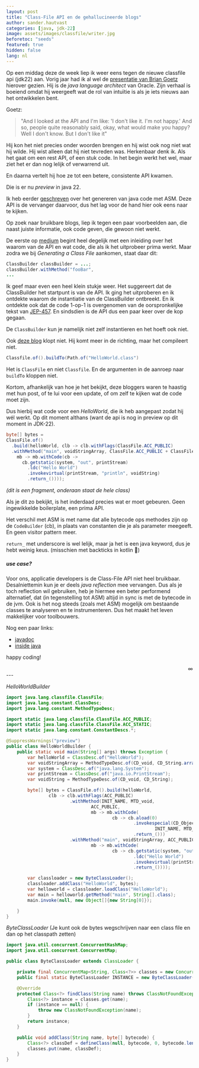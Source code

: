 ```yaml
---
layout: post
title: "Class-File API en de gehallucineerde blogs"
author: sander.hautvast
categories: [java, jdk-22]
image: assets/images/classfile/writer.jpg
beforetoc: "seeds"
featured: true
hidden: false
lang: nl
---
```

Op een middag deze de week liep ik weer eens tegen de nieuwe classfile api (jdk22) aan. Vorig jaar had ik al wel de [presentatie van Brian Goetz](https://www.youtube.com/watch?v=pcg-E_qyMOI) hierover gezien. Hij is de _java language architect_ van Oracle. Zijn verhaal is boeiend omdat hij weergeeft wat de rol van intuïtie is als je iets nieuws aan het ontwikkelen bent. 

Goetz:
>"And I looked at the API and I'm like: 'I don't like it. I'm not happy.'
And so, people quite reasonably said, okay, what would make you happy?
Well I don't know. But I don't like it"

Hij kon het niet precies onder woorden brengen en hij wist ook nog niet wat hij wilde. Hij wist alleen dat hij niet tevreden was. Herkenbaar denk ik. Als het gaat om een rest API, of een stuk code. In het begin werkt het wel, maar ziet het er dan nog lelijk of verwarrend uit. 

En daarna vertelt hij hoe ze tot een betere, consistente API kwamen. 

Die is er nu _preview_ in java 22. 

Ik heb eerder [geschreven](/jsonwriter2) over het genereren van java code met ASM. Deze API is de vervanger daarvoor, dus het lag voor de hand hier ook eens naar te kijken.

Op zoek naar bruikbare blogs, liep ik tegen een paar voorbeelden aan, die naast juiste informatie, ook code geven, die gewoon niet werkt.

De eerste op [medium](https://medium.com/@benweidig/looking-at-java-22-class-file-api-a4cb241ff785) begint heel degelijk met een inleiding over het waarom van de API en wat code, die als ik het uitprobeer prima werkt.
Maar zodra we bij _Generating a Class File_ aankomen, staat daar dit:

```java
ClassBuilder classBuilder = ...;
classBuilder.withMethod("fooBar",
...                        
```

Ik geef maar even een heel klein stukje weer. Het suggereert dat de ClassBuilder het startpunt is van de API. Ik ging het uitproberen en ik ontdekte waarom de instantiatie van de ClassBuilder ontbreekt. En ik ontdekte ook dat de code 1-op-1 is overgenomen van de oorspronkelijke tekst van [JEP-457](https://openjdk.org/jeps/457). En sindsdien is de API dus een paar keer over de kop gegaan.

De `ClassBuilder` kun je namelijk niet zelf instantieren en het hoeft ook niet.

Ook [deze blog](https://jameshamilton.eu/programming/jep-457-hello-world) klopt niet. Hij komt meer in de richting, maar het compileert niet.

```java
Classfile.of().buildTo(Path.of("HelloWorld.class")
```

Het is `ClassFile` en niet `Classfile`. En de argumenten in de aanroep naar `buildTo` kloppen niet.

Kortom, afhankelijk van hoe je het bekijkt, deze bloggers waren te haastig met hun post, of te lui voor een update, of om zelf te kijken wat de code moet zijn. 

Dus hierbij wat code voor een _HelloWorld_, die ik heb aangepast zodat hij wél werkt. Op dit moment althans (want de api is nog in preview op dit moment in JDK-22).



```java
byte[] bytes = 
ClassFile.of()
  .build(helloWorld, clb -> clb.withFlags(ClassFile.ACC_PUBLIC)
  .withMethod("main", voidStringArray, ClassFile.ACC_PUBLIC + ClassFile.ACC_STATIC,
    mb -> mb.withCode(cb ->
      cb.getstatic(system, "out", printStream)
        .ldc("Hello World")
        .invokevirtual(printStream, "println", voidString)
        .return_())));
```
_(dit is een fragment, onderaan staat de hele class)_ 

Als je dit zo bekijkt, is het inderdaad precies wat er moet gebeuren. Geen ingewikkelde boilerplate, een prima API.

Het verschil met ASM is met name dat alle bytecode ops methodes zijn op de `CodeBuilder` (cb), in plaats van constanten die je als parameter meegeeft. En geen visitor pattern meer.

`return_` met underscore is wel lelijk, maar ja het is een java keyword, dus je hebt weinig keus. (misschien met backticks in kotlin 🤔)

##### use case?
Voor ons, applicatie developers is de Class-File API niet heel bruikbaar. Desalniettemin kun je er deels _java reflection_ mee vervangen. Dus als je toch reflection wil gebruiken, heb je hiermee een beter performend alternatief, dat (in tegenstelling tot ASM) altijd in sync is met de bytecode in de jvm. Ook is het nog steeds (zoals met ASM) mogelijk om bestaande classes te analyseren en te instrumenteren. Dus het maakt het leven makkelijker voor toolbouwers.

Nog een paar links:
* [javadoc](https://docs.oracle.com/en/java/javase/22/docs/api/java.base/java/lang/classfile/package-summary.html)
* [inside java](https://www.youtube.com/watch?v=bQ2Rwpyj_Ks)

happy coding!
<div style="text-align: right">∞</div>
---

_HelloWorldBuilder_
```java
import java.lang.classfile.ClassFile;
import java.lang.constant.ClassDesc;
import java.lang.constant.MethodTypeDesc;

import static java.lang.classfile.ClassFile.ACC_PUBLIC;
import static java.lang.classfile.ClassFile.ACC_STATIC;
import static java.lang.constant.ConstantDescs.*;

@SuppressWarnings("preview")
public class HelloWorldBuilder {
    public static void main(String[] args) throws Exception {
        var helloWorld = ClassDesc.of("HelloWorld");
        var voidStringArray = MethodTypeDesc.of(CD_void, CD_String.arrayType());
        var system = ClassDesc.of("java.lang.System");
        var printStream = ClassDesc.of("java.io.PrintStream");
        var voidString = MethodTypeDesc.of(CD_void, CD_String);

        byte[] bytes = ClassFile.of().build(helloWorld,
                clb -> clb.withFlags(ACC_PUBLIC)
                        .withMethod(INIT_NAME, MTD_void,
                                ACC_PUBLIC,
                                mb -> mb.withCode(
                                        cb -> cb.aload(0)
                                                .invokespecial(CD_Object,
                                                        INIT_NAME, MTD_void)
                                                .return_()))
                        .withMethod("main", voidStringArray, ACC_PUBLIC + ACC_STATIC,
                                mb -> mb.withCode(
                                        cb -> cb.getstatic(system, "out", printStream)
                                                .ldc("Hello World")
                                                .invokevirtual(printStream, "println", voidString)
                                                .return_())));

        var classloader = new ByteClassLoader();
        classloader.addClass("HelloWorld", bytes);
        var helloworld = classloader.loadClass("HelloWorld");
        var main = helloworld.getMethod("main", String[].class);
        main.invoke(null, new Object[]{new String[0]});

    }
}
```

_ByteClassLoader_ (Je kunt ook de bytes wegschrijven naar een class file en dan op het classpath zetten)
```java
import java.util.concurrent.ConcurrentHashMap;
import java.util.concurrent.ConcurrentMap;

public class ByteClassLoader extends ClassLoader {

    private final ConcurrentMap<String, Class<?>> classes = new ConcurrentHashMap<>();
    public final static ByteClassLoader INSTANCE = new ByteClassLoader();

    @Override
    protected Class<?> findClass(String name) throws ClassNotFoundException {
        Class<?> instance = classes.get(name);
        if (instance == null) {
            throw new ClassNotFoundException(name);
        }
        return instance;
    }

    public void addClass(String name, byte[] bytecode) {
        Class<?> classDef = defineClass(null, bytecode, 0, bytecode.length);
        classes.put(name, classDef);
    }
}
```